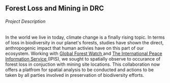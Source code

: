 ## Forest Loss and Mining in DRC
###### Project Description
In the world we live in today, climate change is a finally rising topic. In terms of loss in biodiversity in our planet's forests, studies have shown the direct, anthropogenic impact that human activies have on this part of our ecosystem. Working with  <a href="https://www.globalforestwatch.org/"> Global Forest Watch </a> and <a href= "https://ipisresearch.be/about-ipis/"> The International Peace Information Service </a> (IPIS), we sought to spatially observe to occurance of forest loss in conjuction with mining site locations. This collaboration now offers a platfrom for spatial analysis to be conducted and actions to be taken by all parties involved in preservation of biodiversity efforts.
